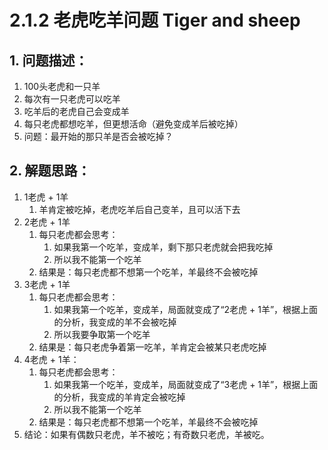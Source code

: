# 2.1.2 老虎吃羊问题 Tiger and sheep

## 1. 问题描述：

1. 100头老虎和一只羊
1. 每次有一只老虎可以吃羊
1. 吃羊后的老虎自己会变成羊
1. 每只老虎都想吃羊，但更想活命（避免变成羊后被吃掉）
1. 问题：最开始的那只羊是否会被吃掉？

## 2. 解题思路：

1. 1老虎 + 1羊
    1. 羊肯定被吃掉，老虎吃羊后自己变羊，且可以活下去
1. 2老虎 + 1羊
    1. 每只老虎都会思考：
        1. 如果我第一个吃羊，变成羊，剩下那只老虎就会把我吃掉
        1. 所以我不能第一个吃羊
    1. 结果是：每只老虎都不想第一个吃羊，羊最终不会被吃掉
1. 3老虎 + 1羊
    1. 每只老虎都会思考：
        1. 如果我第一个吃羊，变成羊，局面就变成了“2老虎 + 1羊”，根据上面的分析，我变成的羊不会被吃掉
        1. 所以我要争取第一个吃羊
    1. 结果是：每只老虎争着第一吃羊，羊肯定会被某只老虎吃掉
1. 4老虎 + 1羊：
    1. 每只老虎都会思考：
        1. 如果我第一个吃羊，变成羊，局面就变成了“3老虎 + 1羊”，根据上面的分析，我变成的羊肯定会被吃掉
        1. 所以我不能第一个吃羊
    1. 结果是：每只老虎都不想第一个吃羊，羊最终不会被吃掉
1. 结论：如果有偶数只老虎，羊不被吃；有奇数只老虎，羊被吃。

